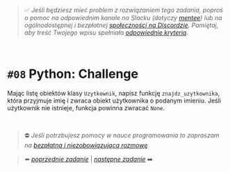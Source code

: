> :white_check_mark: *Jeśli będziesz mieć problem z rozwiązaniem tego zadania, poproś o pomoc na odpowiednim kanale na Slacku (dotyczy [mentee](https://devmentor.pl/mentoring-javascript/)) lub na ogólnodostępnej i bezpłatnej [społeczności na Discordzie](https://devmentor.pl/discord). Pamiętaj, aby treść Twojego wpisu spełniała [odpowiednie kryteria](https://devmentor.pl/jak-prosic-o-pomoc/).*

&nbsp;

# `#08` Python: Challenge

Mając listę obiektów klasy `Uzytkownik`, napisz funkcję `znajdz_uzytkownika`, która przyjmuje imię i zwraca obiekt użytkownika o podanym imieniu. Jeśli użytkownik nie istnieje, funkcja powinna zwracać `None`.


&nbsp;
> :no_entry: *Jeśli potrzbujesz pomocy w nauce programowania to zapraszam na [bezpłatną i niezobowiązującą rozmowę](https://devmentor.pl/rozmowa)*

> :arrow_left: [*poprzednie zadanie*](./../07) | [*następne zadanie*](./../09) :arrow_right:
